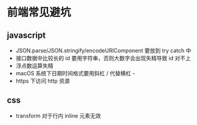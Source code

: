 # 前端常见避坑

## javascript
* JSON.parse/JSON.stringify/encodeURIComponent 要放到 try catch 中
* 接口数据中比较长的 id 要用字符串，否则大数字会出现失精导致 id 对不上
* 浮点数运算失精
* macOS 系统下日期时间格式要用斜杠 / 代替横杠 -
* https 下访问 http 资源

## css
* transform 对于行内 inline 元素无效